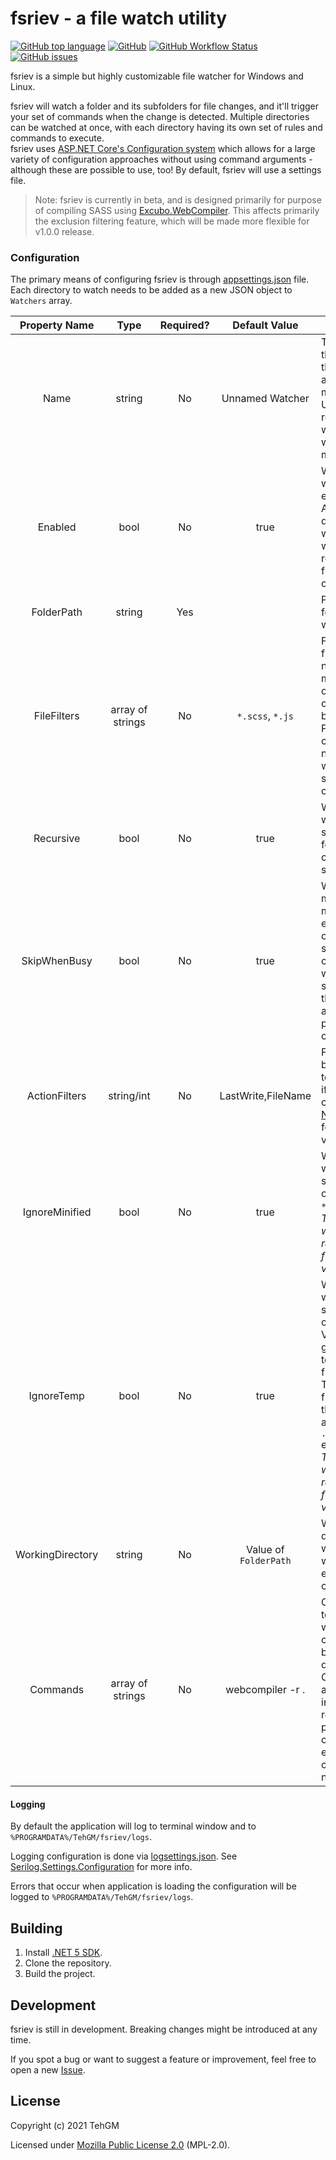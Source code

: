 # fsriev - a file watch utility
[![GitHub top language](https://img.shields.io/github/languages/top/TehGM/fsriev)](https://github.com/TehGM/fsriev) [![GitHub](https://img.shields.io/github/license/TehGM/fsriev)](LICENSE) [![GitHub Workflow Status](https://img.shields.io/github/workflow/status/TehGM/fsriev/.NET%20Build)](https://github.com/TehGM/fsriev/actions) [![GitHub issues](https://img.shields.io/github/issues/TehGM/fsriev)](https://github.com/TehGM/fsriev/issues)

fsriev is a simple but highly customizable file watcher for Windows and Linux.

fsriev will watch a folder and its subfolders for file changes, and it'll trigger your set of commands when the change is detected. Multiple directories can be watched at once, with each directory having its own set of rules and commands to execute.  
fsriev uses [ASP.NET Core's Configuration system](https://docs.microsoft.com/en-gb/aspnet/core/fundamentals/configuration/?view=aspnetcore-5.0) which allows for a large variety of configuration approaches without using command arguments - although these are possible to use, too! By default, fsriev will use a settings file.

> Note: fsriev is currently in beta, and is designed primarily for purpose of compiling SASS using [Excubo.WebCompiler](https://github.com/excubo-ag/WebCompiler). This affects primarily the exclusion filtering feature, which will be made more flexible for v1.0.0 release.

### Configuration
The primary means of configuring fsriev is through [appsettings.json](fsriev/appsettings.json) file. Each directory to watch needs to be added as a new JSON object to `Watchers` array.

Property Name | Type   | Required? | Default Value   | Description
:------------:|:------:|:---------:|:---------------:|------------
Name | string | No | Unnamed Watcher | The name of the watcher that will appear in log messages. Useful to recognize watcher when running multiple.
Enabled | bool | No | true | Whether the watcher is enabled. Allows disabling the watcher without removing it from the configuration.
FolderPath | string | Yes | | Path of the folder to watch.
FileFilters | array of strings | No | `*.scss`, `*.js` | File name filters that need to match in order for commands to be executed. Pro-tip: this can be a file name to watch a specific file only.
Recursive | bool | No | true | Whether watcher should watch for file changes in subfolders.
SkipWhenBusy | bool | No | true | Watcher might receive multiple events at once. This switch controls if watcher should ignore them while already processing one.
ActionFilters | string/int | No | LastWrite,FileName | Flags that will be checked to determine if the file has changed. See [NotifyFilters](https://docs.microsoft.com/en-gb/dotnet/api/system.io.notifyfilters?view=net-5.0) for a list of valid values.
IgnoreMinified | bool | No | true | Whether the watcher should ignore changes to `*.min.*` files. *This property will be replaced in a future version.*
IgnoreTemp | bool | No | true | Whether the watcher should ignore changes to VS-generated temporary files. Temporary file is any file that contains a `~` and has `.tmp` extension. *This property will be replaced in a future version.*
WorkingDirectory | string | No | Value of `FolderPath` | Working directory that will be used when executing the commands.
Commands | array of strings | No | webcompiler -r . | Commands to execute when a file change has been detected. Commands are executed in order, regardless if previous command executed correctly or not.

#### Logging
By default the application will log to terminal window and to `%PROGRAMDATA%/TehGM/fsriev/logs`.

Logging configuration is done via [logsettings.json](fsriev/logsettings.json). See [Serilog.Settings.Configuration](https://github.com/serilog/serilog-settings-configuration) for more info.

Errors that occur when application is loading the configuration will be logged to `%PROGRAMDATA%/TehGM/fsriev/logs`.

## Building
1. Install [.NET 5 SDK](https://dotnet.microsoft.com/download/dotnet/5.0).
2. Clone the repository.
3. Build the project.

## Development
fsriev is still in development. Breaking changes might be introduced at any time.

If you spot a bug or want to suggest a feature or improvement, feel free to open a new [Issue](https://github.com/TehGM/fsriev/issues).

## License
Copyright (c) 2021 TehGM

Licensed under [Mozilla Public License 2.0](LICENSE) (MPL-2.0).

